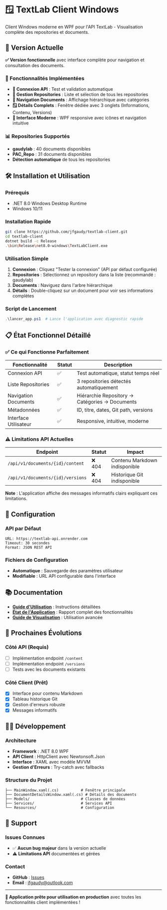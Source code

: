 # 🪟 TextLab Client Windows

Client Windows moderne en WPF pour l'API TextLab - Visualisation complète des repositories et documents.

## 🎯 Version Actuelle

**✅ Version fonctionnelle** avec interface complète pour navigation et consultation des documents.

### 🚀 Fonctionnalités Implémentées

- **🔗 Connexion API** : Test et validation automatique
- **📁 Gestion Repositories** : Liste et sélection de tous les repositories
- **📄 Navigation Documents** : Affichage hiérarchique avec catégories
- **🪟 Détails Complets** : Fenêtre dédiée avec 3 onglets (Informations, Contenu, Versions)
- **🎨 Interface Moderne** : WPF responsive avec icônes et navigation intuitive

### 📊 Repositories Supportés

- **gaudylab** : 40 documents disponibles
- **PAC_Repo** : 31 documents disponibles  
- **Détection automatique** de tous les repositories

## 🛠️ Installation et Utilisation

### Prérequis
- .NET 8.0 Windows Desktop Runtime
- Windows 10/11

### Installation Rapide
```bash
git clone https://github.com/jfgaudy/textlab-client.git
cd textlab-client
dotnet build -c Release
.\bin\Release\net8.0-windows\TextLabClient.exe
```

### Utilisation Simple
1. **Connexion** : Cliquez "Tester la connexion" (API par défaut configurée)
2. **Repositories** : Sélectionnez un repository dans la liste (recommandé : gaudylab)
3. **Documents** : Naviguez dans l'arbre hiérarchique
4. **Détails** : Double-cliquez sur un document pour voir ses informations complètes

### Script de Lancement
```powershell
.\lancer_app.ps1  # Lance l'application avec diagnostic rapide
```

## 📋 État Fonctionnel Détaillé

### ✅ Ce qui Fonctionne Parfaitement
| Fonctionnalité | Statut | Description |
|----------------|--------|-------------|
| Connexion API | ✅ | Test automatique, statut temps réel |
| Liste Repositories | ✅ | 3 repositories détectés automatiquement |
| Navigation Documents | ✅ | Hiérarchie Repository → Catégories → Documents |
| Métadonnées | ✅ | ID, titre, dates, Git path, versions |
| Interface Utilisateur | ✅ | Responsive, intuitive, moderne |

### ⚠️ Limitations API Actuelles
| Endpoint | Statut | Impact |
|----------|--------|--------|
| `/api/v1/documents/{id}/content` | ❌ 404 | Contenu Markdown indisponible |
| `/api/v1/documents/{id}/versions` | ❌ 404 | Historique Git indisponible |

**Note** : L'application affiche des messages informatifs clairs expliquant ces limitations.

## 🔧 Configuration

### API par Défaut
```
URL: https://textlab-api.onrender.com
Timeout: 30 secondes
Format: JSON REST API
```

### Fichiers de Configuration
- **Automatique** : Sauvegarde des paramètres utilisateur
- **Modifiable** : URL API configurable dans l'interface

## 📚 Documentation

- **[Guide d'Utilisation](GUIDE_UTILISATION_DOCUMENTS.md)** : Instructions détaillées
- **[État de l'Application](ETAT_ACTUEL_APPLICATION.md)** : Rapport complet des fonctionnalités
- **[Guide de Visualisation](GUIDE_VISUALISATION.md)** : Utilisation avancée

## 🎯 Prochaines Évolutions

### Côté API (Requis)
- [ ] Implémentation endpoint `/content` 
- [ ] Implémentation endpoint `/versions`
- [ ] Tests avec les documents existants

### Côté Client (Prêt)
- [x] Interface pour contenu Markdown
- [x] Tableau historique Git  
- [x] Gestion d'erreurs robuste
- [x] Messages informatifs

## 👨‍💻 Développement

### Architecture
- **Framework** : .NET 8.0 WPF
- **API Client** : HttpClient avec Newtonsoft.Json
- **Interface** : XAML avec modèle MVVM
- **Gestion d'Erreurs** : Try-catch avec fallbacks

### Structure du Projet
```
├── MainWindow.xaml(.cs)          # Fenêtre principale
├── DocumentDetailsWindow.xaml(.cs) # Détails des documents  
├── Models/                       # Classes de données
├── Services/                     # Services API
└── Resources/                    # Configuration
```

## 🐛 Support

### Issues Connues
- ✅ **Aucun bug majeur** dans la version actuelle
- ⚠️ **Limitations API** documentées et gérées

### Contact
- **GitHub** : [Issues](https://github.com/jfgaudy/textlab-client/issues)
- **Email** : jfgaudy@outlook.com

---

**🎉 Application prête pour utilisation en production** avec toutes les fonctionnalités client implémentées ! 